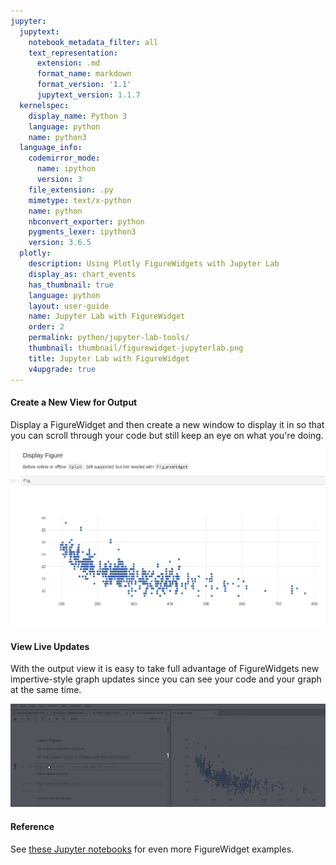 ```yaml
---
jupyter:
  jupytext:
    notebook_metadata_filter: all
    text_representation:
      extension: .md
      format_name: markdown
      format_version: '1.1'
      jupytext_version: 1.1.7
  kernelspec:
    display_name: Python 3
    language: python
    name: python3
  language_info:
    codemirror_mode:
      name: ipython
      version: 3
    file_extension: .py
    mimetype: text/x-python
    name: python
    nbconvert_exporter: python
    pygments_lexer: ipython3
    version: 3.6.5
  plotly:
    description: Using Plotly FigureWidgets with Jupyter Lab
    display_as: chart_events
    has_thumbnail: true
    language: python
    layout: user-guide
    name: Jupyter Lab with FigureWidget
    order: 2
    permalink: python/jupyter-lab-tools/
    thumbnail: thumbnail/figurewidget-jupyterlab.png
    title: Jupyter Lab with FigureWidget
    v4upgrade: true
---
```


#### Create a New View for Output


Display a FigureWidget and then create a new window to display it in so that you can scroll through your code but still keep an eye on what you're doing.


<img src='https://raw.githubusercontent.com/michaelbabyn/plot_data/master/create_view_for_output_jupyter_lab.gif'>

#### View Live Updates

With the output view it is easy to take full advantage of FigureWidgets new impertive-style graph updates since you can see your code and your graph at the same time.

<img src='https://raw.githubusercontent.com/michaelbabyn/plot_data/master/demonstrate_view_jupyter_lab.gif'>



#### Reference


See [these Jupyter notebooks](https://github.com/jonmmease/plotly_ipywidget_notebooks) for even more FigureWidget examples.